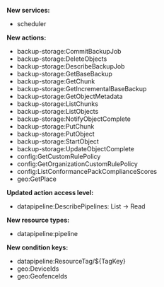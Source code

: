 **New services:**

- scheduler

**New actions:**

- backup-storage:CommitBackupJob
- backup-storage:DeleteObjects
- backup-storage:DescribeBackupJob
- backup-storage:GetBaseBackup
- backup-storage:GetChunk
- backup-storage:GetIncrementalBaseBackup
- backup-storage:GetObjectMetadata
- backup-storage:ListChunks
- backup-storage:ListObjects
- backup-storage:NotifyObjectComplete
- backup-storage:PutChunk
- backup-storage:PutObject
- backup-storage:StartObject
- backup-storage:UpdateObjectComplete
- config:GetCustomRulePolicy
- config:GetOrganizationCustomRulePolicy
- config:ListConformancePackComplianceScores
- geo:GetPlace

**Updated action access level:**

- datapipeline:DescribePipelines: List -> Read

**New resource types:**

- datapipeline:pipeline

**New condition keys:**

- datapipeline:ResourceTag/${TagKey}
- geo:DeviceIds
- geo:GeofenceIds
